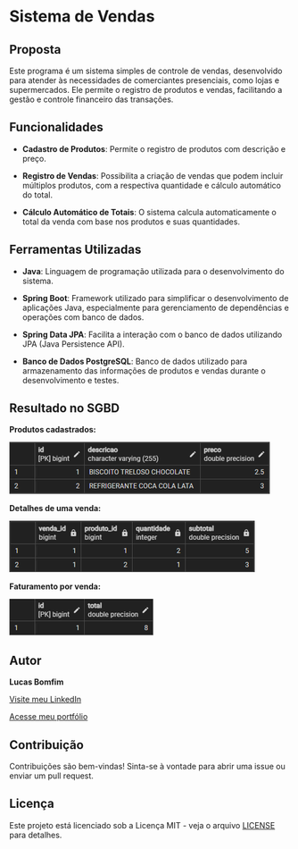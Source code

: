 # Sistema de Vendas

## Proposta
Este programa é um sistema simples de controle de vendas, desenvolvido para atender às necessidades de comerciantes presenciais, como lojas e supermercados. Ele permite o registro de produtos e vendas, facilitando a gestão e controle financeiro das transações.

## Funcionalidades
- **Cadastro de Produtos**: Permite o registro de produtos com descrição e preço.


- **Registro de Vendas**: Possibilita a criação de vendas que podem incluir múltiplos produtos, com a respectiva quantidade e cálculo automático do total.


- **Cálculo Automático de Totais**: O sistema calcula automaticamente o total da venda com base nos produtos e suas quantidades.

## Ferramentas Utilizadas
- **Java**: Linguagem de programação utilizada para o desenvolvimento do sistema.


- **Spring Boot**: Framework utilizado para simplificar o desenvolvimento de aplicações Java, especialmente para gerenciamento de dependências e operações com banco de dados.


- **Spring Data JPA**: Facilita a interação com o banco de dados utilizando JPA (Java Persistence API).


- **Banco de Dados PostgreSQL**: Banco de dados utilizado para armazenamento das informações de produtos e vendas durante o desenvolvimento e testes.

## Resultado no SGBD

**Produtos cadastrados:**

<img src="./src/main/resources/static/images/TB_PRODUTO.png"/>

**Detalhes de uma venda:**

<img src="./src/main/resources/static/images/TB_PRODUTO_VENDA.png"/>

**Faturamento por venda:**

<img src="./src/main/resources/static/images/TB_VENDA.png"/>

## Autor
**Lucas Bomfim**  

[Visite meu LinkedIn](https://www.linkedin.com/in/lucasbomfim06/)

[Acesse meu portfólio](https://bomfimtech.vercel.app/)

## Contribuição
Contribuições são bem-vindas! Sinta-se à vontade para abrir uma issue ou enviar um pull request.

## Licença
Este projeto está licenciado sob a Licença MIT - veja o arquivo [LICENSE](LICENSE) para detalhes.
